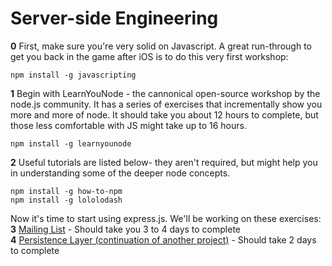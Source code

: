 # Server-side Engineering

**0** First, make sure you're very solid on Javascript. A great run-through to get you back in the game after iOS is to do this very first workshop:  
```shell
npm install -g javascripting
```

**1** Begin with LearnYouNode - the cannonical open-source workshop by the node.js community. It has a series of exercises that incrementally show you more and more of node. It should take you about 12 hours to complete, but those less comfortable with JS might take up to 16 hours.
```shell
npm install -g learnyounode
```

**2** Useful tutorials are listed below- they aren't required, but might help you in understanding some of the deeper node concepts.
```shell
npm install -g how-to-npm
npm install -g lololodash
```

Now it's time to start using express.js. We'll be working on these exercises:  
**3** [Mailing List](mailing_list.md) - Should take you 3 to 4 days to complete  
**4** [Persistence Layer (continuation of another project)](persistence_layer.md) - Should take 2 days to complete
